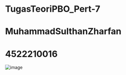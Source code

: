 # TugasTeoriPBO_Pert-7
# MuhammadSulthanZharfan
# 4522210016
![image](https://github.com/Zharfan223/TugasTeoriPBO_Pert-7/assets/145901575/9db6be94-5948-4204-a65a-1531269673c8)
